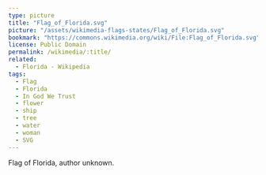 ```yaml
---
type: picture
title: "Flag_of_Florida.svg"
picture: "/assets/wikimedia-flags-states/Flag_of_Florida.svg"
bookmark: "https://commons.wikimedia.org/wiki/File:Flag_of_Florida.svg"
license: Public Domain
permalink: /wikimedia/:title/
related:
  - Florida - Wikipedia
tags:
  - Flag
  - Florida
  - In God We Trust
  - flower
  - ship
  - tree
  - water
  - woman
  - SVG
---
```

Flag of Florida, author unknown.